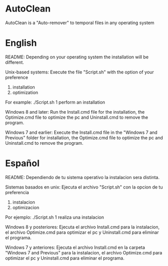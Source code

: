 # AutoClean
AutoClean is a "Auto-remover" to temporal files in any operating system

# English
README:
Depending on your operating system the installation will be different.

Unix-based systems:
Execute the file "Script.sh" with the option of your preference

1) installation
2) optimization

For example:
./Script.sh 1 perform an installation

Windows 8 and later:
Run the Install.cmd file for the installation, the Optimize.cmd file to optimize the pc and Uninstall.cmd to remove the program.

Windows 7 and earlier:
Execute the Install.cmd file in the "Windows 7 and Previous" folder for installation, the Optimize.cmd file to optimize the pc and Uninstall.cmd to remove the program.

# Español
README:
Dependiendo de tu sistema operativo la instalacion sera distinta.

Sistemas basados en unix:
Ejecuta el archivo "Script.sh" con la opcion de tu preferencia

1) instalacion
2) optimizacion

Por ejemplo:
./Script.sh 1 realiza una instalacion

Windows 8 y posteriores:
Ejecuta el archivo Install.cmd para la instalacion, el archivo Optimize.cmd para optimizar el pc y Uninstall.cmd para eliminar el programa.

Windows 7 y anteriores: 
Ejecuta el archivo Install.cmd en la carpeta "Windows 7 and Previous" para la instalacion, el archivo Optimize.cmd para optimizar el pc y Uninstall.cmd para eliminar el programa.
